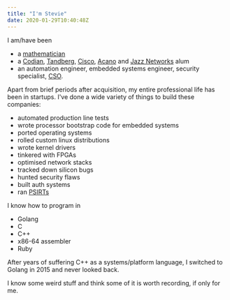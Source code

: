 ```yaml
---
title: "I'm Stevie"
date: 2020-01-29T10:40:48Z
---
```


I am/have been

* a [mathematician](https://www.gla.ac.uk/research/az/cmals/)
* a [Codian](https://en.wikipedia.org/wiki/Codian), [Tandberg](https://en.wikipedia.org/wiki/Tandberg), [Cisco](https://cisco.com), [Acano](https://www.acano.com/) and [Jazz Networks](https://jazznetworks.com) alum
* an automation engineer, embedded systems engineer, security specialist, [CSO](https://en.wikipedia.org/wiki/Chief_security_officer).

Apart from brief periods after acquisition, my entire professional life has been in startups. I've done a wide variety of things to build these companies:

* automated production line tests
* wrote processor bootstrap code for embedded systems
* ported operating systems
* rolled custom linux distributions
* wrote kernel drivers
* tinkered with FPGAs
* optimised network stacks
* tracked down silicon bugs
* hunted security flaws
* built auth systems
* ran [PSIRTs](https://www.first.org/education/FIRST_PSIRT_Service_Framework_v1.0)

I know how to program in

* Golang
* C
* C++
* x86-64 assembler
* Ruby

After years of suffering C++ as a systems/platform language, I switched to Golang in 2015 and never looked back.

I know some weird stuff and think some of it is worth recording, if only for me.
